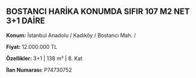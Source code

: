 ## BOSTANCI HARİKA KONUMDA SIFIR 107 M2 NET 3+1 DAİRE

**Konum:** İstanbul Anadolu / Kadıköy / Bostancı Mah. /

**Fiyat:** 12.000.000 TL

**Özellikler:** 3+1 | 138 m² | 8. Kat

**İlan Numarası:** P74730752
